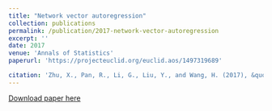 ```yaml
---
title: "Network vector autoregression"
collection: publications
permalink: /publication/2017-network-vector-autoregression
excerpt: ''
date: 2017
venue: 'Annals of Statistics'
paperurl: 'https://projecteuclid.org/euclid.aos/1497319689'

citation: 'Zhu, X., Pan, R., Li, G., Liu, Y., and Wang, H. (2017), &quot;Network vector autoregression&quot;, Annals of Statistics, 45, 1096-1123.'
---
```


[Download paper here]('https://projecteuclid.org/euclid.aos/1497319689)
